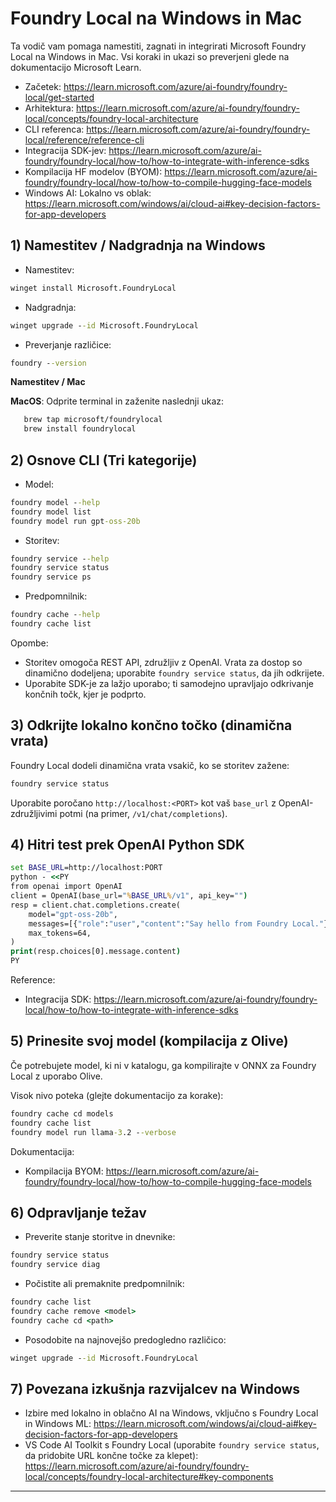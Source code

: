 <!--
CO_OP_TRANSLATOR_METADATA:
{
  "original_hash": "02b037f55de779607eb12edcc7a7fcf2",
  "translation_date": "2025-09-26T19:02:44+00:00",
  "source_file": "Module07/foundrylocal.md",
  "language_code": "sl"
}
-->
# Foundry Local na Windows in Mac

Ta vodič vam pomaga namestiti, zagnati in integrirati Microsoft Foundry Local na Windows in Mac. Vsi koraki in ukazi so preverjeni glede na dokumentacijo Microsoft Learn.

- Začetek: https://learn.microsoft.com/azure/ai-foundry/foundry-local/get-started
- Arhitektura: https://learn.microsoft.com/azure/ai-foundry/foundry-local/concepts/foundry-local-architecture
- CLI referenca: https://learn.microsoft.com/azure/ai-foundry/foundry-local/reference/reference-cli
- Integracija SDK-jev: https://learn.microsoft.com/azure/ai-foundry/foundry-local/how-to/how-to-integrate-with-inference-sdks
- Kompilacija HF modelov (BYOM): https://learn.microsoft.com/azure/ai-foundry/foundry-local/how-to/how-to-compile-hugging-face-models
- Windows AI: Lokalno vs oblak: https://learn.microsoft.com/windows/ai/cloud-ai#key-decision-factors-for-app-developers

## 1) Namestitev / Nadgradnja na Windows

- Namestitev:
```cmd
winget install Microsoft.FoundryLocal
```
- Nadgradnja:
```cmd
winget upgrade --id Microsoft.FoundryLocal
```
- Preverjanje različice:
```cmd
foundry --version
```
     
**Namestitev / Mac**

**MacOS**: 
Odprite terminal in zaženite naslednji ukaz:
```bash
   brew tap microsoft/foundrylocal
   brew install foundrylocal
```

## 2) Osnove CLI (Tri kategorije)

- Model:
```cmd
foundry model --help
foundry model list
foundry model run gpt-oss-20b
```
- Storitev:
```cmd
foundry service --help
foundry service status
foundry service ps
```
- Predpomnilnik:
```cmd
foundry cache --help
foundry cache list
```

Opombe:
- Storitev omogoča REST API, združljiv z OpenAI. Vrata za dostop so dinamično dodeljena; uporabite `foundry service status`, da jih odkrijete.
- Uporabite SDK-je za lažjo uporabo; ti samodejno upravljajo odkrivanje končnih točk, kjer je podprto.

## 3) Odkrijte lokalno končno točko (dinamična vrata)

Foundry Local dodeli dinamična vrata vsakič, ko se storitev zažene:
```cmd
foundry service status
```
Uporabite poročano `http://localhost:<PORT>` kot vaš `base_url` z OpenAI-združljivimi potmi (na primer, `/v1/chat/completions`).

## 4) Hitri test prek OpenAI Python SDK

```cmd
set BASE_URL=http://localhost:PORT
python - <<PY
from openai import OpenAI
client = OpenAI(base_url="%BASE_URL%/v1", api_key="")
resp = client.chat.completions.create(
    model="gpt-oss-20b",
    messages=[{"role":"user","content":"Say hello from Foundry Local."}],
    max_tokens=64,
)
print(resp.choices[0].message.content)
PY
```
Reference:
- Integracija SDK: https://learn.microsoft.com/azure/ai-foundry/foundry-local/how-to/how-to-integrate-with-inference-sdks

## 5) Prinesite svoj model (kompilacija z Olive)

Če potrebujete model, ki ni v katalogu, ga kompilirajte v ONNX za Foundry Local z uporabo Olive.

Visok nivo poteka (glejte dokumentacijo za korake):
```cmd
foundry cache cd models
foundry cache list
foundry model run llama-3.2 --verbose
```
Dokumentacija:
- Kompilacija BYOM: https://learn.microsoft.com/azure/ai-foundry/foundry-local/how-to/how-to-compile-hugging-face-models

## 6) Odpravljanje težav

- Preverite stanje storitve in dnevnike:
```cmd
foundry service status
foundry service diag
```
- Počistite ali premaknite predpomnilnik:
```cmd
foundry cache list
foundry cache remove <model>
foundry cache cd <path>
```
- Posodobite na najnovejšo predogledno različico:
```cmd
winget upgrade --id Microsoft.FoundryLocal
```

## 7) Povezana izkušnja razvijalcev na Windows

- Izbire med lokalno in oblačno AI na Windows, vključno s Foundry Local in Windows ML:
  https://learn.microsoft.com/windows/ai/cloud-ai#key-decision-factors-for-app-developers
- VS Code AI Toolkit s Foundry Local (uporabite `foundry service status`, da pridobite URL končne točke za klepet):
  https://learn.microsoft.com/azure/ai-foundry/foundry-local/concepts/foundry-local-architecture#key-components

---

